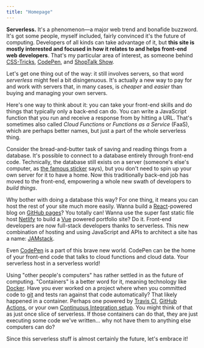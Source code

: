 ```yaml
---
title: "Homepage"
---
```


**Serverless.** It's a phenomenon&mdash;a major web trend and bonafide buzzword. It's got some people, myself included, fairly convinced it's the future of computing. Developers of all kinds can take advantage of it, but **this site is mostly interested and focused in how it relates to and helps front-end web developers**. That's my particular area of interest, as someone behind [CSS-Tricks](https://css-tricks.com/), [CodePen](https://codepen.io/), and [ShopTalk Show](https://shoptalkshow.com/).

Let's get one thing out of the way: it still involves servers, so that word _serverless_ might feel a bit disingenuous. It's actually a new way to pay for and work with servers that, in many cases, is _cheaper_ and _easier_ than buying and managing your own servers.

Here's one way to think about it: you can take your front-end skills and do things that typically only a back-end can do. You can write a JavaScript function that you run and receive a response from by hitting a URL. That's sometimes also called _Cloud Functions_ or _Functions as a Service_ (FaaS), which are perhaps better names, but just a part of the whole serverless thing.

Consider the bread-and-butter task of saving and reading things from a database. It's possible to connect to a database entirely through front-end code. Technically, the database still exists on a server (someone's else's computer, as [the famous sticker](/images/there-is-no-cloud.jpg) says), but you don't need to spin up your own server for it to have a home. Now this traditionally back-end job has moved to the front-end, empowering a whole new swath of developers to _build things_.

Why bother with doing a database this way? For one thing, it means you can host the rest of your site much more easily. Wanna build a [React](https://reactjs.org/)-powered blog on [GitHub pages](https://pages.github.com/)? You totally can! Wanna use the super fast static file host [Netlify](https://www.netlify.com/) to build a [Vue](https://vuejs.org/) powered portfolio site? Do it. Front-end developers are now full-stack developers thanks to serverless. This new combination of hosting and using JavaScript and APIs to architect a site has a name: [JAMstack](https://jamstack.org/).

Even [CodePen](https://codepen.io/) is a part of this brave new world. CodePen can be the home of your front-end code that talks to cloud functions and cloud data. Your serverless host in a serverless world!

Using "other people's computers" has rather settled in as the future of computing. "Containers" is a better word for it, meaning technology like [Docker](https://www.docker.com/). Have you ever worked on a project where when you committed code to [git](https://git-scm.com/) and tests ran against that code automatically? That likely happened in a container. Perhaps one powered by [Travis CI](https://travis-ci.org/), [GitHub Actions](https://github.com/features/actions), or your own [Continuous Integration setup](https://about.gitlab.com/product/continuous-integration/). You might think of that as just once slice of serverless. If those containers can do that, they are just executing some code we've written... why not have them to anything else computers can do?

Since this serverless stuff is almost certainly the future, let's embrace it!
